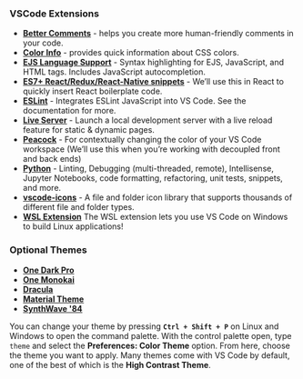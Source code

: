 ### VSCode Extensions


- **[Better Comments](https://marketplace.visualstudio.com/items?itemName=aaron-bond.better-comments)** - helps you create more human-friendly comments in your code.
- **[Color Info](https://marketplace.visualstudio.com/items?itemName=bierner.color-info)** - provides quick information about CSS colors.
- **[EJS Language Support](https://marketplace.visualstudio.com/items?itemName=DigitalBrainstem.javascript-ejs-support)** - Syntax highlighting for EJS, JavaScript, and HTML tags. Includes JavaScript autocompletion.
- **[ES7+ React/Redux/React-Native snippets](https://marketplace.visualstudio.com/items?itemName=dsznajder.es7-react-js-snippets)** - We’ll use this in React to quickly insert React boilerplate code.
- **[ESLint](https://marketplace.visualstudio.com/items?itemName=dbaeumer.vscode-eslint)** - Integrates ESLint JavaScript into VS Code. See the documentation for more.
- **[Live Server](https://marketplace.visualstudio.com/items?itemName=ritwickdey.LiveServer)** - Launch a local development server with a live reload feature for static & dynamic pages.
- **[Peacock](https://marketplace.visualstudio.com/items?itemName=johnpapa.vscode-peacock)** - For contextually changing the color of your VS Code workspace (We’ll use this when you’re working with decoupled front and back ends)
- **[Python](https://marketplace.visualstudio.com/items?itemName=ms-python.python)** - Linting, Debugging (multi-threaded, remote), Intellisense, Jupyter Notebooks, code formatting, refactoring, unit tests, snippets, and more.
- **[vscode-icons](https://marketplace.visualstudio.com/items?itemName=vscode-icons-team.vscode-icons)** - A file and folder icon library that supports thousands of different file and folder types.
- **[WSL Extension](https://marketplace.visualstudio.com/items?itemName=ms-vscode-remote.remote-wsl)** The WSL extension lets you use VS Code on Windows to build Linux applications!



### Optional Themes


- **[One Dark Pro](https://marketplace.visualstudio.com/items?itemName=zhuangtongfa.Material-theme)**
- **[One Monokai](https://marketplace.visualstudio.com/items?itemName=azemoh.one-monokai)**
- **[Dracula](https://marketplace.visualstudio.com/items?itemName=dracula-theme.theme-dracula)**
- **[Material Theme](https://marketplace.visualstudio.com/items?itemName=Equinusocio.vsc-material-theme)**
- **[SynthWave '84](https://marketplace.visualstudio.com/items?itemName=RobbOwen.synthwave-vscode)**

You can change your theme by pressing  **`Ctrl + Shift + P`** on Linux and Windows to open the command palette. With the control palette open, type `theme` and select the **Preferences: Color Theme** option. From here, choose the theme you want to apply. Many themes come with VS Code by default, one of the best of which is the **High Contrast Theme**.


